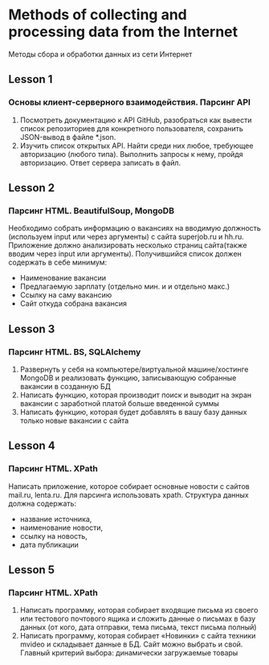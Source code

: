 # Methods of collecting and processing data from the Internet
Методы сбора и обработки данных из сети Интернет

## Lesson 1
### Основы клиент-серверного взаимодействия. Парсинг API
1) Посмотреть документацию к API GitHub, разобраться как вывести список репозиториев для конкретного пользователя, сохранить JSON-вывод в файле *.json.
2) Изучить список открытых API. Найти среди них любое, требующее авторизацию (любого типа). Выполнить запросы к нему, пройдя авторизацию. Ответ сервера записать в файл.

## Lesson 2
### Парсинг HTML. BeautifulSoup, MongoDB
Необходимо собрать информацию о вакансиях на вводимую должность (используем input или через аргументы) с сайта superjob.ru и hh.ru. Приложение должно анализировать несколько страниц сайта(также вводим через input или аргументы). Получившийся список должен содержать в себе минимум:

- Наименование вакансии
- Предлагаемую зарплату (отдельно мин. и и отдельно макс.)
- Ссылку на саму вакансию
- Сайт откуда собрана вакансия

## Lesson 3
### Парсинг HTML. BS, SQLAlchemy
1. Развернуть у себя на компьютере/виртуальной машине/хостинге MongoDB и реализовать функцию, записывающую собранные вакансии в созданную БД
2. Написать функцию, которая производит поиск и выводит на экран вакансии с заработной платой больше введенной суммы
3. Написать функцию, которая будет добавлять в вашу базу данных только новые вакансии с сайта

## Lesson 4
### Парсинг HTML. XPath
Написать приложение, которое собирает основные новости с сайтов mail.ru, lenta.ru.
Для парсинга использовать xpath. Структура данных должна содержать:
- название источника,
- наименование новости,
- ссылку на новость,
- дата публикации

## Lesson 5
### Парсинг HTML. XPath
1. Написать программу, которая собирает входящие письма из своего или тестового почтового ящика и сложить данные о письмах в базу данных (от кого, дата отправки, тема письма, текст письма полный)
2. Написать программу, которая собирает «Новинки» с сайта техники mvideo и складывает данные в БД. Сайт можно выбрать и свой. Главный критерий выбора: динамически загружаемые товары